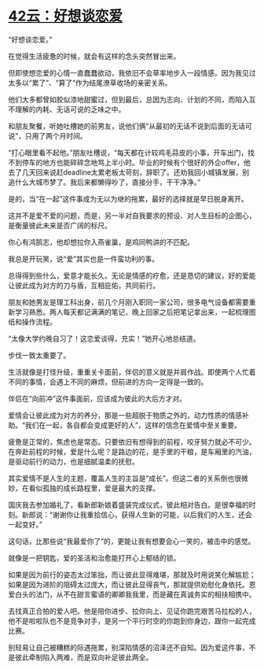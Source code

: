 # [42云：好想谈恋爱](https://github.com/platojobs/SFLOG/issues/45)

“好想谈恋爱。”

在觉得生活疲惫的时候，就会有这样的念头突然冒出来。

但即使想恋爱的心情一直蠢蠢欲动，我依旧不会草率地步入一段情感。因为我见过太多以“累了”、“算了”作为结尾潦草收场的亲密关系。

他们大多都曾如胶似漆地甜蜜过，但到最后，总因为志向、计划的不同，而陷入互不理解的内耗、无话可说的乏味之中。

和朋友聚餐，听她吐槽她的前男友，说他们俩“从最初的无话不说到后面的无话可说”，只用了两个月时间。

“打心眼里看不起他。”朋友吐槽说，“每天都在计较鸡毛蒜皮的小事，开车出门，找不到停车的地方也能碎碎念地骂上半小时。毕业的时候有个很好的外企offer，他去了几天回来说赶deadline太累老板太苛刻，辞职了。还劝我回小城镇发展，别追什么大城市梦了。我后来都懒得吵了，直接分手，干干净净。”

是的，当“在一起”这件事成为无以为继的拖累，最好的选择就是早日脱身离开。

这并不是爱不爱的问题，而是，另一半对自我要求的预设、对人生目标的企图心，是衡量彼此未来是否广阔的标尺。

你心有鸿鹄志，他却想拉你入燕雀巢，是鸡同鸭讲的不匹配。

我总是开玩笑，说“爱”其实也是一件蛮功利的事。

总得得到些什么，爱意才能长久。无论是情感的疗愈，还是恳切的建议，好的爱能让彼此成为对方的刀与盾，互相庇佑，共同前行。

朋友和她男友是理工科出身，前几个月刚入职同一家公司，很多电气设备都需要重新学习熟悉。两人每天都记满满的笔记，晚上回家之后把笔记拿出来，一起梳理图纸和操作流程。

“太像大学约晚自习了！这恋爱谈得，充实！”她开心地总结道。

步伐一致太重要了。

生活就像是打怪升级，重重关卡面前，伴侣的意义就是并肩作战。即使两个人忙着不同的事情，会遇上不同的麻烦，但前进的方向一定得是一致的。

伴侣在“向前冲”这件事面前，应该成为彼此的大后方才对。

爱情会让彼此成为对方的养分，那是一些超脱于物质之外的，动力性质的情感补助。“我们在一起，各自都会变成更好的人”，这样的信念在爱情中至关重要。

疲惫是正常的，焦虑也是常态。只要依旧有想得到的前程，咬牙努力就必不可少。在奔赴前程的时候，爱是什么呢？是路边的花，是手里的干粮，是车厢里的汽油，是驱动前行的动力，也是细腻温柔的抚慰。

其实爱情不是人生的主题，覆盖人生的主旨是“成长”。但这二者的关系倒也很微妙，在看似孤独的成长路程里，爱是最大的支撑。

国庆我去参加婚礼了，看新郎新娘着盛装完成仪式，彼此相对告白。是很幸福的时刻。新郎说：“谢谢你让我重拾信心，获得人生新的可能，以后我们的人生，还会一起变好。”

这句话，比那些说“我最爱你了”的，更能让我有想要会心一笑的，被击中的感觉。

就像是一把钥匙，爱的圣洁和治愈能打开心上郁结的锁。

如果是因为前行的姿态太过笨拙，而让彼此显得难堪，那就及时用说笑化解尴尬；如果是因为进阶的阻碍太过庞大，而让彼此显得丧气，那就提供劝慰化身依托。恩爱白头的法门，从不在甜言蜜语的卿卿我我里，而是藏在真诚务实的相扶相携中。

去找真正合拍的爱人吧。他是陪你进步、拉你向上、见证你跑完艰苦马拉松的人，他不是啦啦队也不是竞争对手，是另一个平行时空的你跑到你身边，跟你一起完成比赛。

别轻易让自己被糟糕的际遇拖累，别深陷情感的沼泽还不自知。因为爱这件事，不是彼此牵制陷入两难，而是双向补足彼此两全。
